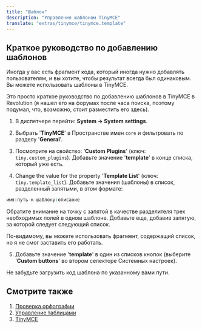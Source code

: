 ```yaml
---
title: "Шаблон"
description: "Управления шаблоном TinyMCE"
translate: "extras/tinymce/tinymce.template"
---
```


## Краткое руководство по добавлению шаблонов

Иногда у вас есть фрагмент кода, который иногда нужно добавлять пользователям, и вы хотите, чтобы результат всегда был одинаковым.
Вы можете использовать шаблоны в TinyMCE. 

Это просто краткое руководство по добавлению шаблонов в TinyMCE в Revolution (я нашел его на форумах после часа поиска, поэтому подумал, что, возможно, стоит разместить его здесь).

1. В диспетчере перейти: **System -> System settings**.

2.  Выбрать '**TinyMCE**' в Пространстве имен `core` и фильтровать по разделу '**General**'.

3.  Посмотрите на свойство: '**Custom Plugins**' (ключ: `tiny.custom_plugins`). Добавьте значение '**template**' в конце списка, который уже есть.

4.  Change the value for the property '**Template List**' (ключ: `tiny.template_list`). Добавьте значения (шаблоны) в список, разделенный запятыми, в этом формате:

``` php
имя:путь-к-шаблону:описание
```

Обратите внимание на точку с запятой в качестве разделителя трех необходимых полей в одном шаблоне. Добавьте еще, добавив запятую, за которой следует следующий список.

По-видимому, вы можете использовать фрагмент, содержащий список, но я не смог заставить его работать. 

5.  Добавьте значение '**template**' в один из списков кнопок  (выберите '**Custom buttons**' во втором селекторе Системных настроек).

Не забудьте загрузить код шаблона по указанному вами пути. 

## Смотрите также

1. [Проверка орфографии](extras/tinymce/tinymce.spellchecker)
2. [Управление таблицами](extras/tinymce/tinymce.table-controls)
3. [TinyMCE](extras/tinymce)
